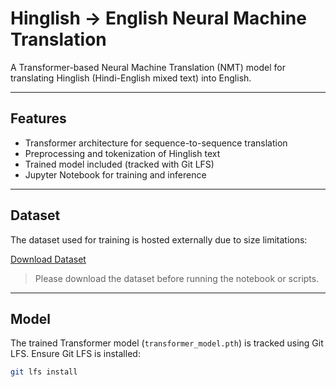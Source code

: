# Hinglish → English Neural Machine Translation

A Transformer-based Neural Machine Translation (NMT) model for translating Hinglish (Hindi-English mixed text) into English.

---

## Features

- Transformer architecture for sequence-to-sequence translation
- Preprocessing and tokenization of Hinglish text
- Trained model included (tracked with Git LFS)
- Jupyter Notebook for training and inference

---

## Dataset

The dataset used for training is hosted externally due to size limitations:

[Download Dataset](https://huggingface.co/datasets/nateraw/english-to-hinglish/viewer/default/train?views%5B%5D=train)

> Please download the dataset before running the notebook or scripts.

---

## Model

The trained Transformer model (`transformer_model.pth`) is tracked using Git LFS. Ensure Git LFS is installed:

```bash
git lfs install
